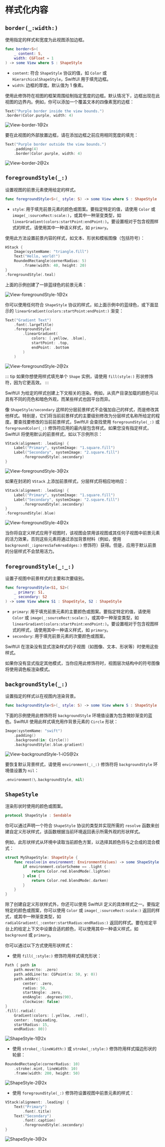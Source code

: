 # 样式化内容

## `border(_:width:)`

使用指定的样式和宽度为此视图添加边框。

```swift
func border<S>(
    _ content: S,
    width: CGFloat = 1
) -> some View where S : ShapeStyle
```

- `content`: 符合 `ShapeStyle` 协议的值，如 `Color` 或 `HierarchicalShapeStyle`，SwiftUI 用于填充边框。
- `width`: 边框的厚度。默认值为 $1$ 像素。

使用此修饰符在视图的框架周围绘制指定宽度的边框。默认情况下，边框出现在此视图的边界内。例如，你可以添加一个覆盖文本的四像素宽的边框：


```swift
Text("Purple border inside the view bounds.")
.border(Color.purple, width: 4)
```

![View-border-1@2x](../../images/View-border-1@2x.png)

要在此视图的外部放置边框，请在添加边框之前应用相同宽度的填充：

```swift
Text("Purple border outside the view bounds.")
    .padding(4)
    .border(Color.purple, width: 4)
```

![View-border-2@2x](../../images/View-border-2@2x.png)

## `foregroundStyle(_:)`

设置视图的前景元素使用给定的样式。

```swift
func foregroundStyle<S>(_ style: S) -> some View where S : ShapeStyle
```

- `style`: 用于填充前景元素的颜色或图案。要指定特定的值，请使用 `Color` 或 `image(_:sourceRect:scale:)`，或其中一种渐变类型，如 `linearGradient(colors:startPoint:endPoint:)`。要设置相对于包含视图样式的样式，请使用其中一种语义样式，如 `primary`。

使用此方法设置前景内容的样式，如文本、形状和模板图像（包括符号）：

```swift
HStack {
    Image(systemName: "triangle.fill")
    Text("Hello, world!")
    RoundedRectangle(cornerRadius: 5)
        .frame(width: 40, height: 20)
}
.foregroundStyle(.teal)
```

上面的示例创建了一排蓝绿色的前景元素：

![View-foregroundStyle-1@2x](../../images/View-foregroundStyle-1@2x.png)

你可以使用任何符合 `ShapeStyle` 协议的样式，如上面示例中的蓝绿色，或下面显示的 `linearGradient(colors:startPoint:endPoint:)` 渐变：

```swift
Text("Gradient Text")
    .font(.largeTitle)
    .foregroundStyle(
        .linearGradient(
            colors: [.yellow, .blue],
            startPoint: .top,
            endPoint: .bottom
        )
    )
```

![View-foregroundStyle-2@2x](../../images/View-foregroundStyle-2@2x.png)

::: tip
如果你想使用样式填充单个 `Shape` 实例，请使用 `fill(style:)` 形状修饰符，因为它更高效。
:::

SwiftUI 为给定的样式创建上下文相关的渲染。例如，从资产目录加载的颜色可以具有不同的亮色和暗色外观，而某些样式也因平台而异。

像 `ShapeStyle/secondary` 这样的分层前景样式不会强加自己的样式，而是修改其他样式。特别是，它们将当前前景样式的主要级别修改为分层样式名称所给定的程度。要查找要修改的当前前景样式，SwiftUI 会查找使用 `foregroundStyle(_:)` 或 `foregroundColor(_:)` 修饰符应用的最内层包含样式。如果您没有指定样式，SwiftUI 将使用默认的前景样式，如以下示例所示：


```swift
VStack(alignment: .leading) {
    Label("Primary", systemImage: "1.square.fill")
    Label("Secondary", systemImage: "2.square.fill")
        .foregroundStyle(.secondary)
}
```

![View-foregroundStyle-3@2x](../../images/View-foregroundStyle-3@2x.png)

如果在封闭的 `VStack` 上添加前景样式，分层样式将相应地响应：


```swift
VStack(alignment: .leading) {
    Label("Primary", systemImage: "1.square.fill")
    Label("Secondary", systemImage: "2.square.fill")
        .foregroundStyle(.secondary)
}
.foregroundStyle(.blue)
```

![View-foregroundStyle-4@2x](../../images/View-foregroundStyle-4@2x.png)


当你将自定义样式应用于视图时，该视图会禁用该视图或其任何子视图中前景元素的活力效果，否则这些元素将通过添加背景材料（例如，使用 `background(_:ignoresSafeAreaEdges:)` 修饰符）获得。但是，应用于默认前景的分层样式不会禁用活力。


## `foregroundStyle(_:_:)`

设置子视图中前景样式的主要和次要级别。

```swift
func foregroundStyle<S1, S2>(
    _ primary: S1,
    _ secondary: S2
) -> some View where S1 : ShapeStyle, S2 : ShapeStyle
```


- `primary`: 用于填充前景元素的主要颜色或图案。要指定特定的值，请使用 `Color` 或 `image(_:sourceRect:scale:)`，或其中一种渐变类型，如 `linearGradient(colors:startPoint:endPoint:)`。要设置相对于包含视图样式的样式，请使用其中一种语义样式，如 `primary`。
- `secondary`: 用于填充前景元素的次要颜色或图案。

SwiftUI 在渲染没有显式渲染样式的子视图（如图像、文本、形状等）时使用这些样式。

如果你没有显式指定其他模式，当你应用此修饰符时，视图层次结构中的符号图像将使用调色板渲染模式。

## `backgroundStyle(_:)`

设置指定的样式以在视图内渲染背景。

```swift
func backgroundStyle<S>(_ style: S) -> some View where S : ShapeStyle
```

下面的示例使用此修饰符将 `backgroundStyle` 环境值设置为包含微妙渐变的蓝色。SwiftUI 使用此样式填充用作背景元素的 `Circle` 形状：


```swift
Image(systemName: "swift")
    .padding()
    .background(in: Circle())
    .backgroundStyle(.blue.gradient)

```

![View-backgroundStyle-1-iOS@2x](../../images/View-backgroundStyle-1-iOS@2x.png)

要恢复默认背景样式，请使用 `environment(_:_:)` 修饰符将 `backgroundStyle` 环境值设置为 `nil`：


```swift
.environment(\.backgroundStyle, nil)
```

## `ShapeStyle`

渲染形状时使用的颜色或图案。

```swift
protocol ShapeStyle : Sendable
```

你可以通过声明一个符合 `ShapeStyle` 协议的类型并实现所需的 `resolve` 函数来创建自定义形状样式，该函数根据当前环境返回表示所需外观的形状样式。

例如，此形状样式从环境中读取当前颜色方案，以选择其颜色将与之合成的混合模式：

```swift
struct MyShapeStyle: ShapeStyle {
    func resolve(in environment: EnvironmentValues) -> some ShapeStyle {
        if environment.colorScheme == .light {
            return Color.red.blendMode(.lighten)
        } else {
            return Color.red.blendMode(.darken)
        }
    }
}
```

除了创建自定义形状样式外，你还可以使用 SwiftUI 定义的具体样式之一。要指定特定的颜色或图案，你可以使用 `Color` 或 `image(_:sourceRect:scale:)` 返回的样式，或其中一种渐变类型，如 `radialGradient(_:center:startRadius:endRadius:)` 返回的样式。要在给定平台上的给定上下文中设置合适的颜色，可以使用其中一种语义样式，如 `background` 或 `primary`。

你可以通过以下方式使用形状样式：

- 使用 `fill(_:style:)` 修饰符用样式填充形状：

```swift
Path { path in
    path.move(to: .zero)
    path.addLine(to: CGPoint(x: 50, y: 0))
    path.addArc(
        center: .zero,
        radius: 50,
        startAngle: .zero,
        endAngle: .degrees(90),
        clockwise: false)
}
.fill(.radial(
    Gradient(colors: [.yellow, .red]),
    center: .topLeading,
    startRadius: 15,
    endRadius: 80))
```

![ShapeStyle-1@2x](../../images/ShapeStyle-1@2x.png)

- 使用 `stroke(_:lineWidth:)` 或 `stroke(_:style:)` 修饰符用样式描边形状的轮廓：

```swift
RoundedRectangle(cornerRadius: 10)
    .stroke(.mint, lineWidth: 10)
    .frame(width: 200, height: 50)
```

![ShapeStyle-2@2x](../../images/ShapeStyle-2@2x.png)

- 使用 `foregroundStyle(_:)` 修饰符设置视图中前景元素的样式：

```swift
VStack(alignment: .leading) {
    Text("Primary")
        .font(.title)
    Text("Secondary")
        .font(.caption)
        .foregroundStyle(.secondary)
}
```

![ShapeStyle-3@2x](../../images/ShapeStyle-3@2x.png)